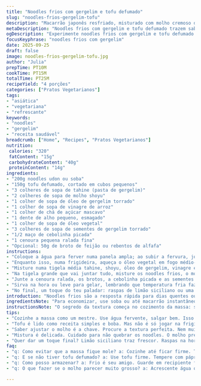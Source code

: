 ```yaml
---
title: "Noodles frios com gergelim e tofu defumado"
slug: "noodles-frios-gergelim-tofu"
description: "Macarrão japonês resfriado, misturado com molho cremoso de gergelim e cubos crocantes de tofu defumado. O prato traz textura entre o macio dos noodles e o firme do tofu, salpicado com sementes de gergelim torrado e cintilante cebolinha. Les sons da água fervendo, o cheiro amendoado do gergelim tostado, e o colorido vibrante dos ingredientes criam um prato simples, rápido, porém inesperadamente complexo no paladar. Substituições flexíveis incluem shiitake para dar umami extra ou amendoim no lugar do gergelim, garantindo variações interessantes."
metaDescription: "Noodles frios com gergelim e tofu defumado trazem sabor e textura incrível. Aprenda essa receita prática e cheia de nuances."
ogDescription: "Experimente noodles frios com gergelim e tofu defumado. Uma combinação surpreendente de sabores e texturas para refrescar seus dias."
focusKeyphrase: "noodles frios com gergelim"
date: 2025-09-25
draft: false
image: noodles-frios-gergelim-tofu.jpg
author: "Julia"
prepTime: PT10M
cookTime: PT15M
totalTime: PT25M
recipeYield: "4 porções"
categories: ["Pratos Vegetarianos"]
tags:
- "asiática"
- "vegetariana"
- "refrescante"
keywords:
- "noodles"
- "gergelim"
- "receita saudável"
breadcrumb: ["Home", "Recipes", "Pratos Vegetarianos"]
nutrition: 
 calories: "320"
 fatContent: "15g"
 carbohydrateContent: "40g"
 proteinContent: "14g"
ingredients:
- "200g noodles udon ou soba"
- "150g tofu defumado, cortado em cubos pequenos"
- "3 colheres de sopa de tahine (pasta de gergelim)"
- "2 colheres de sopa de molho shoyu"
- "1 colher de sopa de óleo de gergelim torrado"
- "1 colher de sopa de vinagre de arroz"
- "1 colher de chá de açúcar mascavo"
- "1 dente de alho pequeno, esmagado"
- "1 colher de sopa de óleo vegetal"
- "3 colheres de sopa de sementes de gergelim torrado"
- "1/2 maço de cebolinha picada"
- "1 cenoura pequena ralada fina"
- "Opcional: 50g de broto de feijão ou rebentos de alfafa"
instructions:
- "Coloque a água para ferver numa panela ampla; ao subir a fervura, jogo os noodles e cozinho até estarem firmes porém flexíveis - uns 5 a 7 minutos dependendo da massa. Drenar e passar imediatamente em água fria. Isso para o macarrão não passar do ponto e manter a textura refrescante."
- "Enquanto isso, numa frigideira, aqueça o óleo vegetal em fogo médio-alto. Quando começar a chiar, jogue os cubos de tofu defumado para dourar de todos os lados. A ideia não é cozinhar demais e sim adquirir uma crosta dourada, intensa no sabor e textura que contrasta com o macio dos noodles."
- "Misture numa tigela média tahine, shoyu, óleo de gergelim, vinagre e o açúcar mascavo. Adicione o alho esmagado e bata com um garfo até formar um molho homogêneo mas ligeiramente espesso. Se muito denso, pingue água quente até atingir textura cremosa e levemente fluida."
- "Na tigela grande que vai juntar tudo, misture os noodles frios, o molho e mexa para que tudo fique bem coberto. Essa mexida tem que ser delicada para não quebrar a massa, mas vigorosa para que o molho entre em cada fio e pedaço de tofu."
- "Junte a cenoura ralada, os brotos, a cebolinha picada e as sementes de gergelim. Vire tudo suavemente e prove; ajuste sal ou molho se necessário – às vezes, mais um fio de shoyu quebra o doce do tahine."
- "Sirva na hora ou leve para gelar, lembrando que temperatura fria faz o molho engrossar e os sabores se assentarem. Se usar soba, cuidado: a massa absorve demais o molho, então tempere pouco e não deixe descansar muito."
- "No final, um toque do teu paladar: raspas de limão siciliano ou uma pitada de pimenta dedo-de-moça seca/amassada trazem frescor e profundidade, quebrando o amendoado do gergelim e a defumação do tofu."
introduction: "Noodles frios são a resposta rápida para dias quentes ou quando a cozinha merece menos drama. A combinação com gergelim – ali, pasteurizado, tostado, ora na forma de óleo ora na pasta – traz uma riqueza oleosa e terrosa que eu só aprendi a casar depois de algumas tentativas frustradas. O tofu defumado, por sua vez, adiciona crocância e um sabor tão intenso que deixa o prato longe do trivial. Aprendi a respeitar cada passo, desde o cozimento perfeito da massa até a finalização, onde a textura da cenoura ralada mantém o equilíbrio e evita que tudo fique só na maciez. Essa receita anda na corda bamba da simplicidade e da complexidade, onde o toque na medida correta do molho pode mudar tudo."
ingredientsNote: "Para economizar, use soba ou até macarrão instantâneo comum, sem perder muito a graça. Tofu defumado pode ser substituído por tofu firme, temperado com páprica defumada e grelhado. O tahine pode ser fabricado em casa batendo sementes de gergelim torrado com óleo neutro – é mais barato e dá outro cheiro à receita. Vinagre de arroz pode ser trocado por vinagre de maçã, que tem um pouco mais de acidez. Sementes de gergelim trocam bem por amendoim torrado triturado, para quem não curte gergelim ou tem restrição. Para facilitar limpeza, use um escorredor próprio para refrescar a massa e evite deixar os ingredientes murcharem misturando só na hora final."
instructionsNote: "O segredo da textura começa no cozimento da massa: sempre teste tirando um fio, morde e sente se ainda tem resistência; massa mole não volta atrás. Passar para água fria imediatamente para travar o cozimento, uma técnica muito usada em culinárias asiáticas para pratos frios. Dourar o tofu numa frigideira bem quente garante sabor e evita que fique encharcado, erro clássico mais comum. O molho de tahine não pode ficar grosso demais, nem aguado; vai das colheres de água quente até textura seguinte um creme denso, que cola nos ingredientes. Juntar tudo muito cedo faz a massa absorver toda a umidade e perder a leveza, então misture pouco antes de servir. Finalizar com sementes de gergelim torradas antes de servir mantém seu aroma estourantes sob os dentes, um detalhe que transforma o prato."
tips:
- "Cozinhe a massa como um mestre. Use água fervente, salgar bem. Isso faz diferença. Não esqueça de experimentar. Tem que estar firme ainda. Passar na água fria logo é obrigatório."
- "Tofu é lido como receita simples e boba. Mas não é só jogar na frigideira. Pressione antes, retire a umidade. Dourar na frigideira quente é o segredo, crocância é tudo."
- "Saber ajustar o molho é a chave. Procure a textura perfeita. Nem muito denso, nem aguado. Se ficar denso demais, pingue água quente. Um fio de shoyu pode fazer mágica, não deixe de experimentar."
- "Mistura é delicada. Cuidado para não quebrar os noodles. O molho precisa envolver cada pedacinho, mas sem espancar os noodles. Junte os ingredientes muito perto da hora de servir."
- "Quer dar um toque final? Limão siciliano traz frescor. Raspas na hora de servir, mudam o jogo. Pimenta dedo-de-moça seca dá profundidade. Um detalhe que você não pode ignorar."
faq:
- "q: Como evitar que a massa fique mole? a: Cozinhe até ficar firme. Teste sempre mordendo. Agir rápido ao passar na água fria é crucial."
- "q: E se não tiver tofu defumado? a: Use tofu firme. Tempere com páprica e grelhe até dourar. Troca válida, ainda mantém crocância."
- "q: Como posso armazenar? a: Frio é seu amigo. Guarde em recipiente fechado na geladeira. Pode durar até dois dias. Para aquecer, rápido na frigideira."
- "q: O que fazer se o molho parecer muito grosso? a: Acrescente água quente até amaixar. Diluindo aos poucos. Não esqueça de misturar bem para obter o resultado."

---
```

